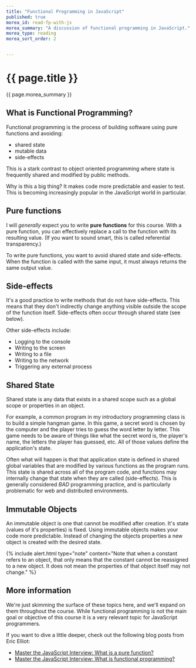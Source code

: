 ```yaml
---
title: "Functional Programming in JavaScript"
published: true
morea_id: read-fp-with-js
morea_summary: "A discussion of functional programming in JavaScript."
morea_type: reading
morea_sort_order: 2


---
```


# {{ page.title }}
{{ page.morea_summary }}

## What is Functional Programming?
Functional programming is the process of building software using pure functions and avoiding:

- shared state
- mutable data
- side-effects

This is a stark contrast to object oriented programming where state is frequently shared and modified by public methods.

Why is this a big thing?  It makes code more predictable and easier to test. This is becoming increasingly popular in the JavaScript world in particular.

## Pure functions
I will *generally* expect you to write __pure functions__ for this course. With a pure function, you can effectively replace a call to the function with its resulting value. (If you want to sound smart, this is called referential transparency.)

To write pure functions, you want to avoid shared state and side-effects. When the function is called with the same input, it must always returns the same output value.

## Side-effects
It's a good practice to write methods that do not have side-effects.  This means that they don't indirectly change anything visible outside the scope of the function itself.  Side-effects often occur through shared state (see below).  

Other side-effects include:
- Logging to the console
- Writing to the screen
- Writing to a file
- Writing to the network
- Triggering any external process

## Shared State
Shared state is any data that exists in a shared scope such as a global scope or properties in an object.  

For example, a common program in my introductory programming class is to build a simple hangman game.  In this game, a secret word is chosen by the computer and the player tries to guess the word letter by letter.  This game needs to be aware of things like what the secret word is, the player's name, the letters the player has guessed, etc.  All of those values define the application's state.

Often what will happen is that that application state is defined in shared global variables that are modified by various functions as the program runs. This state is shared across all of the program code, and functions may internally change that state when they are called (side-effects). This is generally considered *BAD* programming practice, and is particularly problematic for web and distributed environments.  

## Immutable Objects
An immutable object is one that cannot be modified after creation. It's state (values of it's properties) is fixed.  Using immutable objects makes your code more predictable.  Instead of changing the objects properties a new object is created with the desired state.

{% include alert.html type="note" content="Note that when a constant refers to an object, that only means that the constant cannot be reassigned to a new object.  It does not mean the properties of that object itself may not change."
%}

## More information
We're just skimming the surface of these topics here, and we'll expand on them throughout the course. While functional programming is not the main goal or objective of this course it is a very relevant topic for JavaScript programmers.

If you want to dive a little deeper, check out the following blog posts from Eric Elliot:
- [Master the JavaScript Interview: What is a pure function?](https://medium.com/javascript-scene/master-the-javascript-interview-what-is-a-pure-function-d1c076bec976#.mh9l1qwgn)
- [Master the JavaScript Interview: What is functional programming?](https://medium.com/javascript-scene/master-the-javascript-interview-what-is-functional-programming-7f218c68b3a0#.wqpw2re0c)
